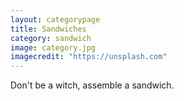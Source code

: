 ```yaml
---
layout: categorypage
title: Sandwiches
category: sandwich
image: category.jpg
imagecredit: "https://unsplash.com"
---
```

Don't be a witch, assemble a sandwich.